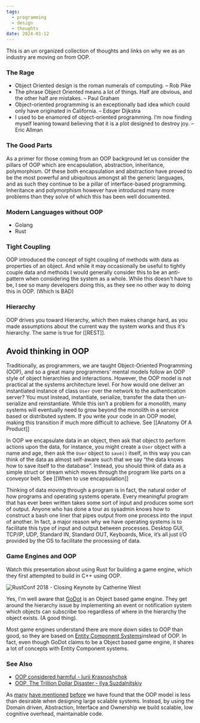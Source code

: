 ```yaml
---
tags:
  - programming
  - design
  - thoughts
date: 2024-01-12
---
```

This is an un organized collection of thoughts and links on why we as an industry are moving on from OOP.
### The Rage
* Object Oriented design is the roman numerals of computing. – Rob Pike
* The phrase Object Oriented means a lot of things. Half are obvious, and the other half are mistakes. – Paul Graham
* Object-oriented programming is an exceptionally bad idea which could only have originated in California. – Edsger Dijkstra
* I used to be enamored of object-oriented programming. I’m now finding myself leaning toward believing that it is a plot designed to destroy joy. – Eric Allman
### The Good Parts 
As a primer for those coming from an OOP background let us consider the pillars of OOP which are encapsulation, abstraction, inheritance, polymorphism. Of these both encapsulation and abstraction have proved to be the most powerful and ubiquitous amongst all the generic languages, and as such they continue to be a pillar of interface-based programming. Inheritance and polymorphism however have introduced many more problems than they solve of which this has been well documented.
### Modern Languages without OOP
* Golang
* Rust
### Tight Coupling
OOP introduced the concept of tight coupling of methods with data as properties of an object. And while it may occasionally be useful to tightly couple data and methods I would generally consider this to be an anti-pattern when considering the system as a whole. While this doesn't have to be, I see so many developers doing this, as they see no other way to doing this in OOP. (Which is BAD)

### Hierarchy
OOP drives you toward Hierarchy, which then makes change hard, as you made assumptions about the current way the system works and thus it's hierarchy. The same is true for [[REST]]. 

## Avoid thinking in OOP
Traditionally, as programmers, we are taught Object-Oriented Programming (OOP), and so a great many programmers' mental models follow an OOP style of object hierarchies and interactions. However, the OOP model is not practical at the systems architecture level. For how would one deliver an instantiated instance of class `User` over the network to the authentication server? You must instead, instantiate, serialize, transfer the data then un-serialize and reinstantiate. While this isn't a problem for a monolith, many systems will eventually need to grow beyond the monolith in a service based or distributed system. If you write your code in an OOP model, making this transition if much more difficult to achieve. See [[Anatomy Of A Product]]

In OOP we encapsulate data in an object, then ask that object to perform actions upon the data, for instance, you might create a `User` object with a name and age, then ask the `User` object to `save()` itself, in this way you can think of the data as almost self-aware such that we say “the data knows how to save itself to the database”. Instead, you should think of data as a simple struct or stream which moves through the program like parts on a conveyor belt. See [[When to use encapsulation]]

Thinking of data moving through a program is in fact, the natural order of how programs and operating systems operate. Every meaningful program that has ever been written takes some sort of input and produces some sort of output. Anyone who has done a tour as sysadmin knows how to construct a bash one liner that pipes output from one process into the input of another. In fact, a major reason why we have operating systems is to facilitate this type of input and output between processes. Desktop GUI, TCP/IP, UDP, Standard IN, Standard OUT, Keyboards, Mice, it’s all just I/O provided by the OS to facilitate the processing of data. 

### Game Engines and OOP
Watch this presentation about using Rust for building a game engine, which they first attempted to build in C++ using OOP.

![RustConf 2018 - Closing Keynote by Catherine West](https://youtu.be/P9u8x13W7UE?si=xRCq7Lu7VEkvopfm)

Yes, I'm well aware that [GoDot](https://godotengine.org/) is an Object based game engine. They get around the hierarchy issue by implementing an event or notification system which objects can subscribe too regardless of where in the hierarchy the object exists. (A good thing).

Most game engines understand there are more down sides to OOP than good, so they are based on [Entity Component Systems](https://en.wikipedia.org/wiki/Entity_component_system)instead of OOP. In fact, even though GoDot claims to be a Object based game engine, it shares a lot of concepts with Entity Component systems.
### See Also
* [OOP considered harmful - Iurii Krasnoshchok](https://medium.com/@aka.rider/oop-considered-harmful-68e2aa136ff9)
* [OOP, The Trillion Dollar Disaster - Ilya Suzdalnitskiy](https://betterprogramming.pub/object-oriented-programming-the-trillion-dollar-disaster-92a4b666c7c7)

As [many](https://suzdalnitski.medium.com/oop-will-make-you-suffer-846d072b4dce "https://suzdalnitski.medium.com/oop-will-make-you-suffer-846d072b4dce") [have mentioned](https://betterprogramming.pub/object-oriented-programming-the-trillion-dollar-disaster-92a4b666c7c7 "https://betterprogramming.pub/object-oriented-programming-the-trillion-dollar-disaster-92a4b666c7c7") [before](https://www.leaseweb.com/labs/2015/08/object-oriented-programming-is-exceptionally-bad/ "https://www.leaseweb.com/labs/2015/08/object-oriented-programming-is-exceptionally-bad/") we have found that the OOP model is less than desirable when designing large scalable systems. Instead, by using the Domain driven, Abstraction, Interface and Ownership we build scalable, low cognitive overhead, maintainable code. 